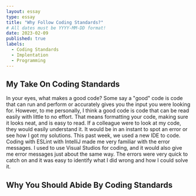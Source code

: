 ```yaml
---
layout: essay
type: essay
title: "Why Follow Coding Standards?"
# All dates must be YYYY-MM-DD format!
date: 2023-02-09
published: true
labels:
  - Coding Standards
  - Implentation
  - Programming
---
```


## My Take On Coding Standards

In your eyes, what makes a good code? Some say a "good" code is code that can run and perform or accurately gives you the input you were looking for. However, to me personally, I think a good code is code that can be read easily with little to no effort. That means formatting your code, making sure it looks neat, and is easy to read. If a colleague were to look at my code, they would easily understand it. It would be in an instant to spot an error or see how I got my solutions. This past week, we used a new IDE to code. Coding with ESLint with IntelliJ made me very familiar with the error messages. I used to use Visual Studios for coding, and it would also give me error messages just about the same way. The errors were very quick to catch on and it was easy to identify what I did wrong and how I could solve it.

## Why You Should Abide By Coding Standards


